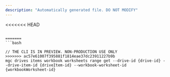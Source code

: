 ```yaml
---
description: "Automatically generated file. DO NOT MODIFY"
---
```


<<<<<<< HEAD
```cli

=======
```bash

// THE CLI IS IN PREVIEW. NON-PRODUCTION USE ONLY
>>>>>>> ac57e61007f395881f1814eae37dc23911227b9b
mgc drives items workbook worksheets range get --drive-id {drive-id} --drive-item-id {driveItem-id} --workbook-worksheet-id {workbookWorksheet-id}

```